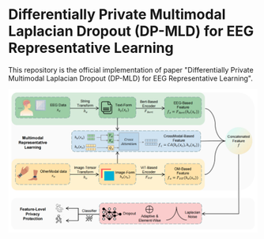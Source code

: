 # Differentially Private Multimodal Laplacian Dropout (DP-MLD) for EEG Representative Learning

This repository is the official implementation of paper "Differentially Private Multimodal Laplacian
Dropout (DP-MLD) for EEG Representative Learning".

![image](https://github.com/Rachfu/DP-MLD/blob/main/fig/workflow.png)